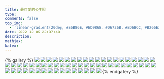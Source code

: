 ```yaml
---
title: 最可愛的公主照
type: 
comments: false
top_img:
  - 'linear-gradient(20deg, #E6B86E, #ED986B, #D6726B, #ED6BCC, #B266E3)'
date: 2022-12-05 22:37:48
description:
mathjax:
katex:
---
```


{% gallery %}
![](https://lh3.googleusercontent.com/qAgJzGjyos3FrR9By_MEZfQzfEQUAF714_uC81v0nCEIG7SfjH1Abf-4nC2rWPD3WlbANgMOHyrbCA5D9PClOVWCyE2gSHM-u588Qm53Al0q046MxVNY9aZZBWyhyTl0Qr3ot-ZbOBQ=w1920-h1080)
![](https://lh3.googleusercontent.com/Qb0WTgmcH5pPqFQSfZ5el3uO0PjETn-90S_VGye_-9B0Gfs-wGAeoaWNfQXUbjnyCuU4bE7aAU7SKeafDaGv8kEogPu4dkYiHmi4mpGg-fEktV12AF7xU3kkW70p-ZppJoSU_kGwSN4=w1920-h1080)
![](https://lh3.googleusercontent.com/ISu4swOQz-o8us38qEFejfCOPOliK90iFTg8P5_gQPUM-6obGDGe-9TePeU2sDhwanRuyVwTo4i__IZKg76RCYQ6s-Yth6jzWRJ4DGyCbtJwsWdopE35U-BjV0AxBFjmMDZ1WfD110s=w1920-h1080)
![](https://lh3.googleusercontent.com/_5v-ccv6web5OxCQjVQJKf9TiocThaN0pFhB-iiXd3c-kEzH2c1hhqBvyHlE48DA7nZ83jUJIuPv64qFiFce47PavwbQwW2pLTXNVINfBJof2WPqdW-qDr35ghSwRpeq0kzYgccmT_I=w1920-h1080)
![](https://lh3.googleusercontent.com/IpIfomCYScW8BTEON1gagTK7N5tC6t0qjhCsx0QU4bmOiNSqytZwtY72GjzPzTqrsuKj-GOh_dRGkioWd_F3b31tcdtD2zNH8F00LwZrSuIQfnCsbhP2Z10-qQjkRXaKkn-dib3XYDo=w1920-h1080)
![](https://lh3.googleusercontent.com/mLa4dNygqEj-NDyIWjHGSwXw71vgvv8PvHq7m4faGqqdwK38aoRcGPy0bRalLikX7AlR_GpEah_QMEYDI96C4qjQlNaql8auACTrLLP9-Cdx4yax4miT_H6Pd70dAoIYR8NHzDKsdl0=w1920-h1080)
![](https://lh3.googleusercontent.com/VR4aD3Yqumve2VSltkVxcC_MTZtrmo9424Tv49rrKZr4gxHVak4Nbr-ejZmEBMZNLDztFHaCMeKn38rDhnouzKKWG_YxVyDOcNs3UckMYsDUhe0-vzmlswCW5eRnHhSuYvjSdfx2M_w=w1920-h1080)
![](https://lh3.googleusercontent.com/L7rmali8G216TuRwTuIFZIT6fnuHIBj7RJoI6rbLutwkFVwQHX62JIChOEzRcKMqzeQHIciwGIpFeHW6YtaYrW3cS0xm_J6oo-MnHlKSiESMClgMfsdiunyUUwRjQRhrkHNa2Fldbno=w1920-h1080)
![](https://lh3.googleusercontent.com/ysyAewT0P-9ruFiyWocRtui7MflvOIZnVuVhnh7JaYR8IecS3Mj82swG9NXxbyet8mtnROpCwVoBF_PAIQiirRY0QwQ3yXJY2O9sRb8XOWjSfLTUifuQ1XqpFFWJpNmhor2MTmPWVMQ=w1920-h1080)
![](https://lh3.googleusercontent.com/v1DRUlqYQY8ymcjkJ9SsV7VzXLjpnisMlvbZ29b5hfkmcFrJjB5qZTJnmQ4-yQA-FD6qYqWnPve3Wv3sMxJZMRHMrMw12ZvPWtapcP9-VRscBwgUcCyajF5JLSx39HLzJM-_fNpGD0E=w1920-h1080)
![](https://lh3.googleusercontent.com/lIW_r6oaBxz4bCg5p927dHOIYAacjvLc3oGVOCmTFWh_KhIlSXIsNINrdQqGEubh-qW7t4M_2w0xzrS09wUdL5h4ZUTIzqK245T8zvgkQM9Mm44yq8jFC5diFJ9va9LNtG0d5q_LD9c=w1920-h1080)
![](https://lh3.googleusercontent.com/aN_liV24oeCLMtNajYzHEUNA-yWWwNJYpHN0bKZm72967ajx7zx6AYrrKd6SLDnZLxHLisIpSrStUr9-BUeiIq2JudqGuj_uyd_sN7z-ZPXXlA8kqh_6IIpQc9hPRS9aDni27E2umEo=w1920-h1080)
![](https://lh3.googleusercontent.com/vDWpK7mc37hF8rJvZ329Ee6DkhAWHu4Nd8R7rtW0puAeU_WRt7rGOmOi_H5kx_tVn9vMM--V2I-1lj_1z3J7GB3JBa3CxdcefrnBsCMwPuWO5fSIu5bPRamuV-k1JHNuNqsIksFfbMA=w1920-h1080)
![](https://lh3.googleusercontent.com/UZM6ak5iGsS_8wpC9JpXYeju8xR3XKq5Tj-gdi3y30D0evjwHFtc73n7vCtmFBfSlP7YyEo5fgD8ozkWPH8Guu6iYDUykUAuxKErwX_ZNkolW2dgaOoK_08WHg3d8MrNQD2BV0eYHHs=w1920-h1080)
![](https://lh3.googleusercontent.com/dbfxy91TJC5PKLqn4f-Rx-g71tsNat4ADk7qC1lnzHRubrRwQIBLxGCSCNgglGv9DDv1vBXT1_-AFFEfA16ggbyb1u92tTZcNgaS45Z-FNpQxm1O3nONnzJ8vS8aKqiQGpp3TX1uf_E=w1920-h1080)
![](https://lh3.googleusercontent.com/DWjSeLsU1wqTuTcaZdVk29wbtkMiwWOKPY97MIYRkXuyfSyIzjWHvav5Aga-8tBPb9LfqNpO2dNSgmp_PXjqiWduJLCmIAAEZnH7VbCZjH6vf-Pe2-1ArPP70hazMUFVBd9Mt_fK1Ks=w1920-h1080)
![](https://lh3.googleusercontent.com/zit645L_97_HWkWu_icPbqpMU-hfjp2MwSQ6pZjSfuzbMAkxzh_F8CdAIPhqoToK4pNwrv19K258Ye9DEPdUUSNaYAKPCShs9wIeR3vJ9Cx-KJDYDj6VQQNq59NlheelMYF6Fc99Ef8=w1920-h1080)
![](https://lh3.googleusercontent.com/qPoW3ACx8UeZFipwWwJA2f0m16C6DI-gxTO53HM4Pz0nNM1BgFsVd9xpIAAg_1oTAfRLuAzFzWdIUTD4IohBVABds_VQBbhnkK_jEpkQms--_pAze8oNQeywfvNdaLrOvcZTEldhSt4=w1920-h1080)
![](https://lh3.googleusercontent.com/fyV-2zMalEw8Q4QUErg9SZH4Kk0GwV2FpBkGYMCbW5EO1A3RtZGA1lde8PJwDGL5O7EP45t-Xkl4YwYpKRnfshtI5AHedb8BZA3X1HqYN7TRFdw0iI_3I013WBS9kAYPnIw_NBYnKDY=w1920-h1080)
![](https://lh3.googleusercontent.com/87-QAn0uuGtwfWpCVxMrME7mZ_B22ebBEeqtZFz5cAcJAXV7zQgt-pdFCyfE14PNvjl94wPuAgCUeM7PEVNpkedk2I0DwNmJSnmRwy2PwLoOMQiMFydH_yhlkUzI7rpMq0jq0caeg5c=w1920-h1080)
![](https://lh3.googleusercontent.com/BUF738T73qbrxecd-IEzN5jqY3jh-O5XRf2rlJyookt9XBp8iSHWaM_wD1ezju6Y8lBCxFIFZbW2YwEYzT4fokHOTt_99yHqztJEqR8rQjn2LEgx7dWaWkBE5TG2lqhInFepeNlLQOI=w1920-h1080)
![](https://lh3.googleusercontent.com/6fOaNiJeewbHzRmTBU9oGYoPfAEgKnW5yXhS7MLNnLTkHn903b9CUmSevoto-H9X8-Xi7rL83D3K0OsV_SSEM00vOUxGoOTS4VYPFlls8ckrTR8Vb5qSFv6k3Mjqk3k21JNZs46pkYI=w1920-h1080)
![](https://lh3.googleusercontent.com/nuP3O1wg-O-13jmzESqKmGwRYEE2VUCo68g26MJ0PwjZ9doN_ZmxhfWfnZ-XIZAEaqnhNpw8vp0Zv8jSS4xa4xHjZ6eUdWzx5sii0zAYZXoWX80cBHOH1BaVAlmwshi7sBtNjqvax5s=w1920-h1080)
![](https://lh3.googleusercontent.com/HatElm1pdPvP5LJI2085l4YCjir8P3C0I5DF76q0bYztjYn5pIB0rcqiwpMBXihRaC3ox8OWjfE_W3RncjMjHGk_01uNGgt8opPBX08zIox2wKL4XShEyd4qIR7l5MRlkPhru-1zKTg=w1920-h1080)
![](https://lh3.googleusercontent.com/4Edu9mdx9wSfE1vC4kM2dGkX-_wNeuF_X-iJm7vEYV4q45shgN_UzLTjsiY4Glfc45eFKxefyOdF4NTa9blLHk0fB0v_OgR514xeEX1Fb47kjrSf4dds7_diMiul33JSY1iYtRLn7WU=w1920-h1080)
![](https://lh3.googleusercontent.com/yqErrwEdppq3uxeE9ezANpbgUQwNIlo5ZOxGa7YFZtW6MXIQSey94qTltDDdP4uY7l2uybCmE60Lssq85tWz0NhgQxF4c3_-MHJ25LIQglE1vy4oikCDzohBi99lDri3xgurz8zPdI4=w1920-h1080)
![](https://lh3.googleusercontent.com/qgzzh4bQZoAuadxLy5qtvNsDxK_J1MQmih5yuqw_RcYBirXWPcEHdWjnaZvD8msAc-IkCgqUpPAqeoS_b-M78tRAJz29gFZQGFlGTjN-CCL_g1-MOiPBboZNf0S3E7RtMEfwXebKQqI=w1920-h1080)
![](https://lh3.googleusercontent.com/wJfrGUNe2tTrtCFFOzjTxl6Wczp4Y2Gdo9wlyRIM_vcGHihVJnFoTgDp1LdAKNEgfr6LqSC6Ow5mJipqQwlbr6iuSi7YY7rJqdb0m28V6749MK9_q-WxqeVu8ibAyTB_iEGT4Z6p0TE=w1920-h1080)
![](https://lh3.googleusercontent.com/QW1vOqeaLzvFgX55VanTesyERfprSLIgvaLPuXWtJtKVehTZlVl6N0o3Yo1-7fg-cRPpu5nAlUIqL8F0SSXaM5Ewpa43Iphmf2QO-Qq_Yek3DziiSBoQ5NLhP88bM_D9Ivw1Pu0XQKg=w1920-h1080)
![](https://lh3.googleusercontent.com/mAT-t3wZFij3Gw5R0PyXJzvAQvHknOf4rfxi4PV5MLa1coAAWfaQJZMkzVu66CvlEhceAMYJdk_yeMNWt8B3Fv4Ema4QH3Qg_tCEO8sDwJ5pR7cksIekm_hAabTVU80RgrufxsWtNdA=w1920-h1080)
![](https://lh3.googleusercontent.com/bUjAK0_XmUx9GX8-aFSLCv-RYIRPqHvCHFXWIdQO1UicZCscNPyDcJ77lmJgaaB5kOE_m6Lh4_uBG01-V-BKmYhSzW8O2UqL2Mfx2A3aBv0uYkTYgnjxDDgiR83CJKsGLkPlPtvIykA=w1920-h1080)
![](https://lh3.googleusercontent.com/xqArK0_multRsnOfylv17840SGcoCpfalqZznyV5xeQspIQfT9yZ0FQJEjg-syc7Zl7JY0nlzWNhhSYF11J6v-qVdhL7sF8oMkwUy5BoxwhUREBdrxW_Ok58UG5EsXdo_LN4awO0tTs=w1920-h1080)
![](https://lh3.googleusercontent.com/dPO6aMTmpBGqH2JhFYTDDL_4n3eLEEFuXhb-nJ2i7Oy_BkCb-CgjJ8lpGNAmtJP1NlV-34X-ZqZwnZb-q3NDo1pQ-PKYpZuV_mkax1vshrAa1sEV3j9fhw-vB17gI_ANyIh1HYYFcO0=w1920-h1080)
![](https://lh3.googleusercontent.com/JPDt_2T3PLaWCpl-aeOYFKSlWwImWGmtZi3QuBIDlcxm1gzg-jMHgiEaKaCVeKCzjqP_OvJOGU-W-RVTF7bmvkhGwqHPwnVgQ4kpSS0QI1MmVnlZtsoivMNtxFGHx0z5i8HjQS2hHqU=w1920-h1080)
![](https://lh3.googleusercontent.com/2_n92EQ5ao3WNAvyDPyeG5EW1yPP52nVZUhw4DhskknZ0l5YLKWRjh0jyLaGbafhw28KXzZm2Max_8oLac0F82oM0hddD9XpdLGGPGLt8dWwgFyhJtM4pCSeyy3SoxFXDS8z-mhF2jg=w1920-h1080)
![](https://lh3.googleusercontent.com/UOOK5pwo6uKERCBW8F_XRgpqBRpEmWPx8HGIuMzIkWXWSLMolLYQAMOT3Q-iYgmPTCDUgJq2uHrYJMIcUnhn02AYeZQMxLKt8QHZyxK_l4PMsbx7eu-rZm16AmwWw7Om9gorPc_fzzk=w1920-h1080)
![](https://lh3.googleusercontent.com/eTcocIKfBJzja2rRDJAOTxZzq6E4BIQEe2if8siJ4GY3_KE4pKtFIlHQdvvTHHuxk9t3UFSNFFbU73wjS5btvHhj-G-cc7AgiMqBqhHsOnSCfhJhGLq-f0J0j-pPTbOq0sDXlxXGd7c=w1920-h1080)
![](https://lh3.googleusercontent.com/flE1RlMicc26mwo_S69BwGMvZuQhISwSUG6Z4_M_a8QfeLyxdPliLiIqxJHx26Np8IUHRoqaAfo4v_DJLwnh82NlGfySUtVrDKUXwLrihfPizJmHGhl4OZtC3isOJOYfowJfhzqUlCI=w1920-h1080)
![](https://lh3.googleusercontent.com/kSdMFs2SBHgLVy9s-qGJkbPRGfSeRdbKObHSdkMsF6cG8I1PO5WFp-zPB3Kdvm93R7lrhYwuq9rFF4gqMULDzqYj2nHhGrlLAGNnt_huey7X--Me18EQzuuqsAlaP7-cOul75thHeew=w1920-h1080)
![](https://lh3.googleusercontent.com/GFXFWUCdj0OFXwBPG6nCEcClIn8BaIaWVRFx5ZVmHOkiUPp47EsylgELtCoARb5Tz_BCoMy2IGpDk4IyWHjlpKGZlx_JA-lAgvABVlxhaRHkEOVLoOGJIBxXnedVZdDbhL8QEyYavSo=w1920-h1080)
![](https://lh3.googleusercontent.com/4V-C0o6s4J53lOUqgdaLWnVZZr9zcb7WpdkT0HrSPA-Bqoxcn3Gve2QHuMU8rC9NV3_3wUXfQatknbRS3Lnt24_lSPE39WQgPESA1SDGW_FFMka7PCV9fweG9usqjlI2j-s-5ZKNNII=w1920-h1080)
![](https://lh3.googleusercontent.com/ZXsLKoueyqKnZbU7g8YfUJhtbPu69jXb_w85pMaOwM9wNIrNyYw14NyaJHGH6Y15Pm3vazSNtsY7GLuwFakb80GIQJriz6lV_rt1ji9Nshknfqh2Pi0grntQfnlb0m-eNJtI7C8NMiA=w1920-h1080)
![](https://lh3.googleusercontent.com/BNSJoO74KFtO0KXoTYiPa1N1xNdaT_IKshZHotsNTkAIZQhSC7HqKDDOopc164iZjmdB11t170N037mp0jY5je_H6iWH5fAlveMMVTDi1mn9fyoZZ_qc4XCdy-vMTpLf6rzREJow3sY=w1920-h1080)
![](https://lh3.googleusercontent.com/q8tCgO9Od6-rvFK4C4wmP0TDaMGM3dV9tGWUbMiBievL-R_Ac4HIQn-dprXGXSQVrtlSU31JEFDsTnj1ejuy42m5RXo-Gpf2cZGcE07Dx1A6Zu1VQ3PNat5ImY_f728pcAipXEHaWXA=w1920-h1080)
![](https://lh3.googleusercontent.com/1791yU4I9hPLy18_h6U9VkcYDITeykeU8kOv4D8EfqMOQgrpeWqNAjpLoFECSRSCp9gRA3CBPcagqZ6vLEal-hjuvYBZvk2YYTFwkCS8J69-tMdRVbdwHZZ625lujpmM_QzU8_QZooo=w1920-h1080)
![](https://lh3.googleusercontent.com/LqHUnZRAh7wNO9XqJ-Kb7ll2lVIkZOPZxxrSUMEHEZJj2yjmWeJOOAuLtFu3EsR_0K6GFhUi8qJdsQRtJhL1JsnkdExZT3vN8jeuba9xg5HzdJiI77EPBeZv_AkQwddLRkJG3IRv-tU=w1920-h1080)
![](https://lh3.googleusercontent.com/hokQHCsFOuxKrgkyg62TH3I5P7NIMOMLPn1XeDjQomOghielJlHaItJ9PZtmCtIVPIkXDAK7Wnk5qOIe0WUNLRbsWyiV8oLahWIXdU81mNrwBna4I6rAfoijAqKEyNQOuk9IbE6nHDI=w1920-h1080)
![](https://lh3.googleusercontent.com/NdLAZNCSd5Xhs-tZbPB3h7qN8Mk3x9jXR08972FsXpp4-5BxhgbrZZhrABHhdd5eRT9SA9matc7U22oNWyi_yGAbIV3-cVHGo7CI91wml2Bw4B85RaRC6Dte9wEOqQqmhKaRdpUCsCY=w1920-h1080)
![](https://lh3.googleusercontent.com/LRsbYee0YFzSDHog3TnvqcZ7Ud-q7fc35Ls6ZNGRo0I3qDV82LIahdqP6PqlsSZNYk7aGKCtvDH78PuA1T1BBr3WirJBcEl6298raEomcd_F_dOCfNKyxszVfJxF1iO_Lu2OUfmm57k=w1920-h1080)
![](https://lh3.googleusercontent.com/I6fjunUGPi14YoR4eQA0FNBCvfrM9h65wgErLMD7E7KAsB8KkFneq3I4la80Y1o7jhJ4uvQrNzKnHOE6tOJqaDBfzLbi2AhuoyO2sHQ_p2iUSuVtxJKtrCUL2uNQd3lzYyNAfVCP9C8=w1920-h1080)
![](https://lh3.googleusercontent.com/DkDLN9Q9m9KhMc0HKQKAx0PxC8B1FoAnZM0kWz8xBdQZKdpglFgfIjqvRlopOq6rh9hxrz3uE44lZPDyidj6A-URy3OuS9kfOnl-3XgBosKm9uEI8PuYg0Wzo3__2c3vlg0XLL5NoZk=w1920-h1080)
![](https://lh3.googleusercontent.com/N27lKWle4zQ_pdoqT4jKUghTcHFItfYkzdfAiCF5lo03KREw6DsD3letNJn8RJCOSZAflONe962sKOPIFO3rL2DZZeync_hLw1QsyBjA9ZNuruFxHOwVQCBgH7cyXdcRn6inbGRLKPo=w1920-h1080)
![](https://lh3.googleusercontent.com/qMhKR-sagx59PBdg4hBkj4N9BLcIiRgXIXXyoGMe7qNeMmtsIPbzRcIHjWEyo24CUHmI3ufhA6NeBOALvQ3Sg5UHhQN_gOMrKmSQ-sHXASFvfqegmTBTF8B8xFGbhZTxSESHqZY780k=w1920-h1080)
![](https://lh3.googleusercontent.com/SS_yj19HsXAvHV9s3E3rYh1spfUfQp-MrzkkROQgYZdInHxnWo_pEeYblzMQlsxxduUPVLiHGJgPYWd-bvz2RRz2it-ejpDm3tPUoRdrwVaS1qAt8ynT4CIzLQs31zQhyBkQbI1POEM=w1920-h1080)
![](https://lh3.googleusercontent.com/3EOWH_NUvn_mE2o3qyZwPZiJceLny8gpKPAnbjsBR5pb_khh5wgF1HfK7JbqUgfMf0UNv_2sBDjp-BwYjt5gWJoYeL6lIGUTuQaRIVwoWRLb7l82Pv2wOJCnACs5k9DBnO1z-awl5rw=w1920-h1080)
![](https://lh3.googleusercontent.com/m21kA3JH_VwY6sC7y4HS9O9aSFToa1eqDT_taJ5vnR_VRpgnUiD5BvhzdN89vb49WMKXxTZMBL36s6QG5TsarxsQ_QnvMNCXu71KDVFN2rzuqx3iyKcudLTqy_M8YM5due5y8y8JBJc=w1920-h1080)
![](https://lh3.googleusercontent.com/nw3Xhu75uURgQk8xTp1V4CeKIAYTCk6Zj6VewsagvmpOwbLjBmxzafTKmgeoY961KEYSLcoK5F6Da8MCjUgH4mt9aMtKTN2Nc1nOwD33Yc1lqmumOiLPgb8gjLN6zZpYDSDuUAFyMC4=w1920-h1080)
![](https://lh3.googleusercontent.com/UeGAHosnAbma-aoaRo-aFRFlHfdL87x66gV3Np8wpgQLGOKPQ9w5B__4f_iOluLUK7qhT6WPANE5iND-X9s67iGei6DVoaHnaCeEvqySwnHIo9XIVvx7mSMtxdlKwhonPgnKU4EO8tM=w1920-h1080)
![](https://lh3.googleusercontent.com/Q91ozkJgFczH3XM-gUvBAmpi5T4MHE09ki0yd_hCeRquRjfL8tB9jnnRhRMQ_JJLbKdwTIHgH0rO-mBeDu_oyRLASVDfW3xDLO5ZwMF-hYRCaATrBZ80dwQzkyYgIFrr2lFcm2_kj4U=w1920-h1080)
![](https://lh3.googleusercontent.com/B_fMmZZZ92ncladXrfLUiKgHvddW9X4zDbVD_TUEVF3VNIITipA2HGqADSraXSZrk_qNUAqhR2VXCytak8W3r2UhCYtRE0jIV9Arb_tfqB7OUC9aIxC8V1Nk2T02BpckeOsunUnl3lE=w1920-h1080)
![](https://lh3.googleusercontent.com/5qzKqsHrHuprU91HKAeBXruf08JoIcdFt9gK1dCeufQmH5_nMT43HCOS6C7bfdLYVN7tHVmAyL2-z5Fku9LZtrloW_wN7gZCPo9T2l3HoqBNYV8zGlzjXt16zZoSCIk36Oyyh-Kxq2E=w1920-h1080)
{% endgallery %}
